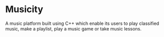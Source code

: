 # Musicity
A music platform built using C++ which enable its users to play classified music, make a playlist, play a music game or take music lessons.
